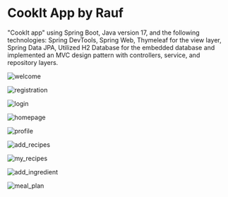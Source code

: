 #  CookIt App by Rauf
 
 "CookIt app" using Spring Boot, Java version 17, and the following technologies: Spring DevTools, Spring Web, Thymeleaf
for the view layer, Spring Data JPA, Utilized H2 Database for the embedded database and implemented an MVC design pattern with
controllers, service, and repository layers.


![welcome](https://github.com/raufdevo/CookIt/assets/98706594/0562f84c-3594-4566-9f99-bc453842563b)

![registration](https://github.com/raufdevo/CookIt/assets/98706594/c79b5e19-7b8b-4bb0-9a14-f600bb5119ce)

![login](https://github.com/raufdevo/CookIt/assets/98706594/c924e4b3-8db1-414a-b237-2d3f4d55225a)

![homepage](https://github.com/raufdevo/CookIt/assets/98706594/958dc728-7b18-4174-9644-21b14d581705)

![profile](https://github.com/raufdevo/CookIt/assets/98706594/4adae4a3-e505-4a74-9c5c-cb4c1c9cc7bb)

![add_recipes](https://github.com/raufdevo/CookIt/assets/98706594/451cdb0b-e8d6-4f4f-ba76-49edc2ee8e4f)

![my_recipes](https://github.com/raufdevo/CookIt/assets/98706594/58321272-6f7f-48c4-816e-fd83631f5893)

![add_ingredient](https://github.com/raufdevo/CookIt/assets/98706594/4bd89e69-4e74-4cba-8e01-fc98ee3320b7)

![meal_plan](https://github.com/raufdevo/CookIt/assets/98706594/f3fef680-5eda-401f-b8cd-4a2cf7617d9c)

